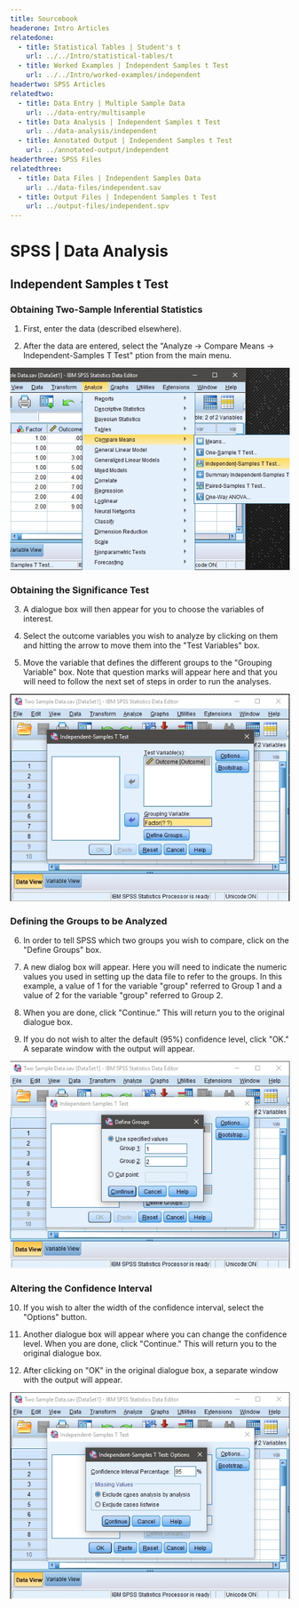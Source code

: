```yaml
---
title: Sourcebook
headerone: Intro Articles
relatedone:
  - title: Statistical Tables | Student's t
    url: ../../Intro/statistical-tables/t
  - title: Worked Examples | Independent Samples t Test
    url: ../../Intro/worked-examples/independent
headertwo: SPSS Articles
relatedtwo:
  - title: Data Entry | Multiple Sample Data
    url: ../data-entry/multisample
  - title: Data Analysis | Independent Samples t Test
    url: ../data-analysis/independent
  - title: Annotated Output | Independent Samples t Test
    url: ../annotated-output/independent
headerthree: SPSS Files
relatedthree:
  - title: Data Files | Independent Samples Data
    url: ../data-files/independent.sav
  - title: Output Files | Independent Samples t Test
    url: ../output-files/independent.spv
---
```


# SPSS | Data Analysis

## Independent Samples t Test

### Obtaining Two-Sample Inferential Statistics

1. First, enter the data (described elsewhere). 

2. After the data are entered, select the "Analyze → Compare Means → Independent-Samples T Test" ption from the main menu.

<p align="center"><kbd><img src="independent1.png"></kbd></p>

### Obtaining the Significance Test 

3. A dialogue box will then appear for you to choose the variables of interest. 

4. Select the outcome variables you wish to analyze by clicking on them and hitting the arrow to move them into the "Test Variables" box.

5. Move the variable that defines the different groups to the "Grouping Variable" box. Note that  question marks will appear here and that you will need to follow the next set of steps in order to run the analyses.

<p align="center"><kbd><img src="independent2.png"></kbd></p>

### Defining the Groups to be Analyzed

6. In order to tell SPSS which two groups you wish to compare, click on the "Define Groups" box. 

7. A new dialog box will appear. Here you will need to indicate the numeric values you used in setting up the data file to refer to the groups. In this example, a value of 1 for the variable "group" referred to Group 1 and a value of 2 for the variable "group" referred to Group 2.

8. When you are done, click "Continue." This will return you to the original dialogue box.

9. If you do not wish to alter the default (95%) confidence level, click "OK." A separate window with the output will appear.

<p align="center"><kbd><img src="independent3.png"></kbd></p>

### Altering the Confidence Interval

10. If you wish to alter the width of the confidence interval, select the "Options" button.

11. Another dialogue box will appear where you can change the confidence level. When you are done, click "Continue." This will return you to the original dialogue box. 

12. After clicking on "OK" in the original dialogue box, a separate window with the output will appear.

<p align="center"><kbd><img src="independent4.png"></kbd></p>
